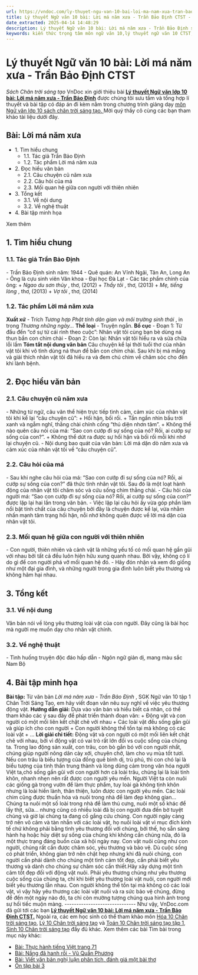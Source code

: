 ```yaml
---
url: https://vndoc.com/ly-thuyet-ngu-van-10-bai-loi-ma-nam-xua-tran-bao-dinh-ctst-292110
title: Lý thuyết Ngữ văn 10 bài: Lời má năm xưa - Trần Bảo Định CTST - Sách Chân trời sáng tạo - VnDoc.com
date_extracted: 2025-04-14 14:48:29
description: Lý thuyết Ngữ văn 10 bài: Lời má năm xưa - Trần Bảo Định sách Chân trời sáng tạo được VnDoc sưu tầm và giới thiệu  để tham khảo chuẩn bị cho bài giảng học kì mới sắp tới đây của mình.
keywords: kiến thức trọng tâm môn ngữ văn 10,lý thuyết ngữ văn 10 CTST,ngữ văn lớp 10,ôn tập lý thuyết văn lớp 10,lý thuyết môn ngữ văn 10,lý thuyết văn 10 CTST,Lý thuyết môn ngữ văn 10 bài Lời má năm xưa - Trần Bảo Định,Lời má năm xưa - Trần Bảo Định,trắc nghiệm ngữ văn 10 CTST,văn 10 chân trời sáng tạo
---
```


# Lý thuyết Ngữ văn 10 bài: Lời má năm xưa - Trần Bảo Định CTST
 _Sách Chân trời sáng tạo_
VnDoc xin giới thiệu bài **[Lý thuyết Ngữ văn lớp 10 bài: Lời má năm xưa - Trần Bảo Định](<https://vndoc.com/ly-thuyet-ngu-van-10-bai-loi-ma-nam-xua-tran-bao-dinh-ctst-292110>)** được chúng tôi sưu tầm và tổng hợp lí thuyết và bài tập có đáp án đi kèm nằm trong chương trình giảng dạy [môn Ngữ văn lớp 10 sách chân trời sáng tạo. ](<https://vndoc.com/ngu-van-10-chan-troi-sang-tao-tap1>)Mời quý thầy cô cùng các bạn tham khảo tài liệu dưới đây.
## Bài: Lời má năm xưa
  * 1\. Tìm hiểu chung
    * 1.1. Tác giả Trần Bảo Định
    * 1.2. Tác phẩm Lời má năm xưa
  * 2\. Đọc hiểu văn bản 
    * 2.1. Câu chuyện cũ năm xưa
    * 2.2. Câu hỏi của má
    * 2.3. Mối quan hệ giữa con người với thiên nhiên
  * 3\. Tổng kết
    * 3.1. Về nội dung
    * 3.2. Về nghệ thuật
  * 4\. Bài tập minh họa

Xem thêm
## **1\. Tìm hiểu chung**
### **1.1. Tác giả Trần Bảo Định**
\- Trần Bảo Định sinh năm: 1944
\- Quê quán: An Vĩnh Ngãi, Tân An, Long An
\- Ông là cựu sinh viên Văn khoa - Đại học Đà Lạt
\- Các tác phẩm chính của ông:
\+ _Ngao du sơn thủy_ , thơ, \(2012\)
\+ _Thầy tôi_ , thơ, \(2013\)
\+ _Mẹ, tiếng lòng_ , thơ, \(2013\)
\+ _Vợ tôi_ , thơ, \(2014\)
### **1.2. Tác phẩm Lời má năm xưa**
**Xuất xứ**
\- Trích _Tương hợp Phật tính dân gian và môi trường sinh thái_ , in trong _Thương những ngày..._
**Thể loại**
\- Truyện ngắn.
**Bố cục**
\- Đoạn 1: Từ đầu đến “cớ sự từ cái rình theo cuộc”: Nhân vật tôi cùng bạn bè dùng ná thun bắn con chim chài
\- Đoạn 2: Còn lại: Nhân vật tôi hiểu ra và sửa chữa lỗi lầm
**Tóm tắt nội dung văn bản**
Câu chuyện kể lại thời tuổi thơ của nhân vật tôi khi vô tình dùng ná thun để bắn con chim chài. Sau khi bị má mắng và giải thích nhân vật tôi đã hiểu ra và đem chú chim về chăm sóc cho đến khi lành bệnh.
## **2\. Đọc hiểu văn bản**
### **2.1. Câu chuyện cũ năm xưa**
\- Những từ ngữ, câu văn thể hiện trực tiếp tình cảm, cảm xúc của nhân vật tôi khi kể lại “câu chuyện cũ”:
\+ Hối hận, bối rối.
\+ Tần ngần nhìn bầu trời xanh và ngẫm nghĩ, thằng chài chính cống “thú diện nhơn tâm”.
\+ Không thể nào quên câu nói của má: “Sao con cướp đi sự sống của nó? Rồi, ai cướp sự sống của con?”.
\+ Không thể dứt ra được sự hối hận và bối rối mỗi khi nhớ lại chuyện cũ.
\- Nội dung bao quát của văn bản: Lời má dặn dò năm xưa và cảm xúc của nhân vật tôi về “câu chuyện cũ”.
### **2.2. Câu hỏi của má**
\- Sau khi nghe câu hỏi của má: “Sao con cướp đi sự sống của nó? Rồi, ai cướp sự sống của con?” đã thức tỉnh nhân vật tôi. Sau đó là một loạt hành động của nhân vật tôi chăm sóc và cứu sống chim thằng chài.
\- Câu hỏi của người má: “Sao con cướp đi sự sống của nó? Rồi, ai cướp sự sống của con?” được lặp lại hai lần trong văn bản.
\- Việc lặp lại câu hỏi ấy vừa góp phần làm nổi bật tính chất của câu chuyện bởi đây là chuyện được kể lại, vừa nhằm nhấn mạnh tâm trạng hối hận, nỗi nhớ không quên được về lời má dặn của nhân vật tôi.
### **2.3. Mối quan hệ giữa con người với thiên nhiên**
\- Con người, thiên nhiên và cảnh vật là những yếu tố có mối quan hệ gần gũi với nhau bởi tất cả đều luôn hiện hữu xung quanh nhau. Bởi vậy, không có lí do gì để con người phá vỡ mối quan hệ đó.
\- Hãy đón nhận và xem đó giống như một đại gia đình, và những người trong gia đình luôn biết yêu thương và không hãm hại nhau.
## **3\. Tổng kết**
### **3.1. Về nội dung**
Văn bản nói về lòng yêu thương loài vật của con người. Đây cũng là bài học mà người mẹ muốn dạy cho nhân vật chính.
### **3.2. Về nghệ thuật**
\- Tình huống truyện độc đáo hấp dẫn
\- Ngôn ngữ giản dị, mang màu sắc Nam Bộ
## **4\. Bài tập minh họa**
**Bài tập:** Từ văn bản _Lời má năm xưa - Trần Bảo Định_ , SGK Ngữ văn 10 tập 1 Chân Trời Sáng Tạo, em hãy viết đoạn văn nêu suy nghĩ về việc yêu thương động vật.
**Hướng dẫn giải:**
Dựa vào văn bản và hiểu biết cá nhân, có thể tham khảo các ý sau đây để phát triển thành đoạn văn:
\+ Động vật và con người có một mối liên kết chặt chẽ với nhau
\+ Các loài vật đều sống gần gũi và giúp ích cho con người
\+ Con người không thể tồn tại mà không có các loài vật
\+ ...
**Lời giải chi tiết:**
Động vật và con người có một mối liên kết chặt chẽ với nhau, bởi vì động vật có vai trò rất lớn đối vs cuộc sống của chúng ta. Trong lao động sản xuất, con trâu, con bò gắn bó với con người nhất, chúng giúp người nông dân cày xới, chuyên chở, làm cho vụ mùa tốt tươi. Nếu con trâu là biểu tượng của đồng quê bình dị, trù phú, thì con chó lại là biểu tượng của tinh thần trung thành và lòng dũng cảm trong văn hóa người Việt ta,chó sống gần gũi với con người hơn cả loài trâu, chúng lại là loài tinh khôn, nhanh nhẹn nên rất được con người yêu mến. Người Việt ta còn nuôi các giống gà trong vườn để làm thực phẩm, tuy loài gà không tinh khôn nhưng là loài hiền lành, thân thiện, luôn được con người yêu mến. Các loài chim cũng được thuần hóa và nuôi trong nhà để làm đẹp không gian... Chúng ta nuôi một số loài trong nhà để làm thú cưng, nuôi một số khác để lấy thịt, sữa... nhưng cũng có nhiều loài đã bị con người đưa đến bờ tuyệt chủng và giờ lại chúng ta đang cố gắng cứu chúng. Con người ngày càng trở nên vô cảm và tàn nhẫn với các loài vật, họ nuôi loài vật vì mục đích kinh tế chứ không phải bằng tình yêu thương đối với chúng, bởi thế, họ sẵn sàng hành hạ hoặc hủy diệt sự sống của chúng khi không cần chúng nữa, đó là một thực trạng đáng buồn của xã hội ngày nay. Con vật nuôi cũng như con người, chúng rất cần được chăm sóc, yêu thương và bảo vệ. Dù cuộc sống có phát triển, không gian trở nên chật hẹp nhưng khi đã nuôi chúng, con người cần phải dành cho chúng một tình cảm tốt đẹp, cần phải biết yêu thương và dành cho chúng sự chăm sóc cần thiết.Hãy xây dựng một tình cảm tốt đẹp đối với động vật nuôi. Phải yêu thương chúng như yêu thương cuộc sống của chúng ta, chỉ khi biết yêu thương loài vật nuôi, con người mới biết yêu thương lẫn nhau. Con người không thể tồn tại mà không có các loài vật, vì vậy hãy yêu thương các loài vật nuôi và ra sức bảo vệ chúng, đừng để đến một ngày nào đó, ta chỉ còn mường tượng chúng qua hình ảnh trong sự hối tiếc muộn màng.
_\------------------------------_
Như vậy, VnDoc.com đã gửi tới các bạn **[Lý thuyết Ngữ văn 10 bài: Lời má năm xưa - Trần Bảo Định CTST.](<https://vndoc.com/ly-thuyet-ngu-van-10-bai-loi-ma-nam-xua-tran-bao-dinh-ctst-292110>)** Ngoài ra, các em học sinh có thể tham khảo môn [Hóa 10 Chân trời sáng tạo](<https://vndoc.com/hoa-10-chan-troi-sang-tao>), [Lý 10 Chân trời sáng tạo](<https://vndoc.com/vat-ly-10-chan-troi-sang-tao>) và [Toán 10 Chân trời sáng tạo tập 1](<https://vndoc.com/toan-10-chan-troi-sang-tao-tap1>), [Sinh 10 Chân trời sáng tạo](<https://vndoc.com/sinh-hoc-10-chan-troi-sang-tao>) đầy đủ khác.
Xem thêm các bài Tìm bài trong mục này khác:
  * [Bài: Thực hành tiếng Việt trang 71](</ly-thuyet-ngu-van-10-bai-thuc-hanh-tieng-viet-trang-71-ctst-292132>)
  * [Bài: Nắng đã hanh rồi - Vũ Quần Phương](</ly-thuyet-ngu-van-10-bai-nang-da-hanh-roi-vu-quan-phuong-ctst-292113>)
  * [Bài: Viết văn bản nghị luận phân tích, đánh giá một bài thơ](</ly-thuyet-ngu-van-10-bai-viet-van-ban-nghi-luan-phan-tich-danh-gia-mot-bai-tho-ctst-292135>)
  * [Ôn tập bài 3](</ly-thuyet-ngu-van-10-bai-on-tap-bai-3-ctst-292599>)

